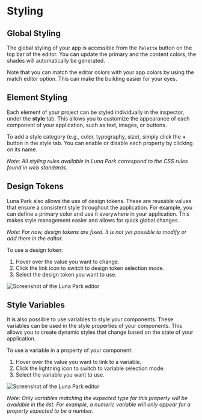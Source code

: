 # Styling

## Global Styling

The global styling of your app is accessible from the `Palette` button on the top bar of the editor. You can update the primary and the content colors, the shades will automatically be generated.

Note that you can match the editor colors with your app colors by using the match editor option. This can make the building easier for your eyes.

<DImage
src="/assets/layout-editor/styling-assets/screen3.png"
alt="Screenshot of the Luna Park editor"
/>

## Element Styling

Each element of your project can be styled individually in the inspector, under the **style** tab. This allows you to customize the appearance of each component of your application, such as text, images, or buttons.

To add a style category (e.g., color, typography, size), simply click the **+** button in the style tab. You can enable or disable each property by clicking on its name.

<DImage 
  src="/assets/layout-editor/styling-assets/screen2.png"
  alt="Screenshot of the Luna Park editor"
/>

_Note: All styling rules available in Luna Park correspond to the CSS rules found in web standards._

## Design Tokens

Luna Park also allows the use of design tokens. These are reusable values that ensure a consistent style throughout the application. For example, you can define a primary color and use it everywhere in your application. This makes style management easier and allows for quick global changes.

<DImage 
  src="/assets/layout-editor/styling-assets/screen1.png"
  alt="Screenshot of the Luna Park editor"
/>

_Note: For now, design tokens are fixed. It is not yet possible to modify or add them in the editor._

To use a design token:

1. Hover over the value you want to change.
2. Click the link icon to switch to design token selection mode.
3. Select the design token you want to use.

![Screenshot of the Luna Park editor](/assets/layout-editor/styling-assets/gif1.gif)

## Style Variables

It is also possible to use variables to style your components. These variables can be used in the style properties of your components. This allows you to create dynamic styles that change based on the state of your application.

To use a variable in a property of your component:

1. Hover over the value you want to link to a variable.
2. Click the lightning icon to switch to variable selection mode.
3. Select the variable you want to use.

![Screenshot of the Luna Park editor](/assets/layout-editor/styling-assets/gif2.gif)

_Note: Only variables matching the expected type for this property will be available in the list. For example, a numeric variable will only appear for a property expected to be a number._

